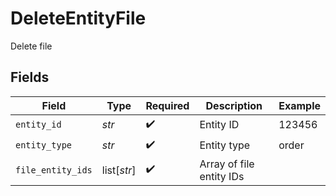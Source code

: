 # DeleteEntityFile

Delete file


## Fields

| Field                    | Type                     | Required                 | Description              | Example                  |
| ------------------------ | ------------------------ | ------------------------ | ------------------------ | ------------------------ |
| `entity_id`              | *str*                    | :heavy_check_mark:       | Entity ID                | 123456                   |
| `entity_type`            | *str*                    | :heavy_check_mark:       | Entity type              | order                    |
| `file_entity_ids`        | list[*str*]              | :heavy_check_mark:       | Array of file entity IDs |                          |